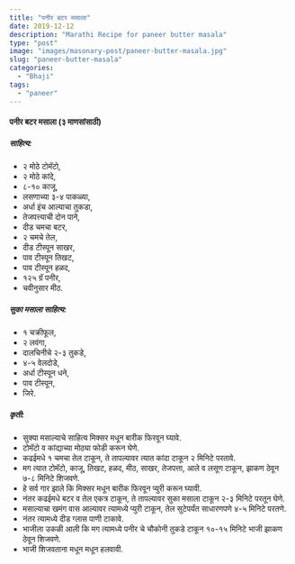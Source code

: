 ```yaml
---
title: "पनीर बटर मसाला"
date: 2019-12-12
description: "Marathi Recipe for paneer butter masala"
type: "post"
image: "images/masonary-post/paneer-butter-masala.jpg"
slug: "paneer-butter-masala"
categories: 
  - "Bhaji"
tags:
  - "paneer"
---
```



#### पनीर बटर मसाला (३ माणसांसाठी)



##### साहित्य: 


- २ मोठे टोमॅटो,
- २ मोठे कांदे,
- ८-१० काजू,
- लसणाच्या ३-४ पाकळ्या,
- अर्धा इंच आल्याचा तुकडा,
- तेजपत्त्याची दोन पाने,
- दीड चमचा बटर,
- २ चमचे तेल,
- दीड टीस्पून साखर,
- पाव टीस्पून तिखट,
- पाव टीस्पून हळद,
- १२५ ग्रॅ पनीर,
- चवीनुसार मीठ.

##### सुका मसाला साहित्य:
- १ चक्रीफूल,
- २ लवंगा,
- दालचिनीचे २-३ तुकडे,
- ४-५ वेलदोडे,
- अर्धा टीस्पून धने,
- पाव टीस्पून,
- जिरे.

##### कृती: 

- सुक्या मसाल्याचे साहित्य मिक्सर मधून बारीक फिरवून घ्यावे.
- टोमॅटो व कांद्याच्या मोठ्या फोडी करून घेणे.
- कढईमधे १ चमचा तेल टाकून, ते तापल्यावर त्यात कांदा टाकून २ मिनिटे परतावे.
- मग त्यात टोमॅटो, काजू, तिखट, हळद, मीठ, साखर, तेजपत्ता, आले व लसूण टाकून, झाकण ठेवून ७-८ मिनिटे शिजवणे.
- हे सर्व गार झाले कि मिक्सर मधून बारीक फिरवून प्युरी करून घ्यावी.
- नंतर कढईमधे बटर व तेल एकत्र टाकून, ते तापल्यावर सुका मसाला टाकून २-३ मिनिटे परतून घेणे.
- मसाल्याचा खमंग वास आल्यावर त्यामध्ये प्युरी टाकून, तेल सुटेपर्यंत साधारणपणे ४-५ मिनिटे परतणे.
- नंतर त्यामध्ये दीड ग्लास पाणी टाकावे.
- भाजीला उकळी आली कि मग त्यामध्ये पनीर चे चौकोनी तुकडे टाकून १०-१५ मिनिटे भाजी झाकण ठेवून शिजवणे.
- भाजी शिजवताना मधून मधून हलवावी.